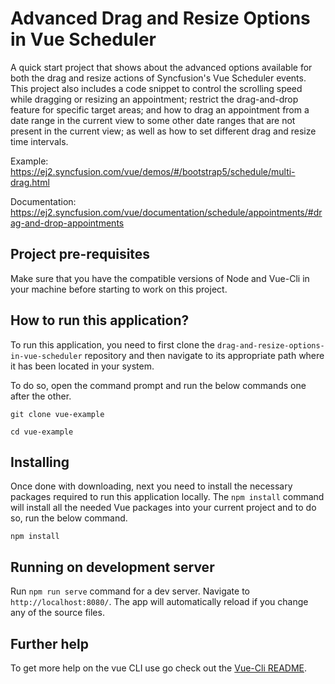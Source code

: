 # Advanced Drag and Resize Options in Vue Scheduler

A quick start project that shows about the advanced options available for both the drag and resize actions of Syncfusion's Vue Scheduler events. This project also includes a code snippet to control the scrolling speed while dragging or resizing an appointment; restrict the drag-and-drop feature for specific target areas; and how to drag an appointment from a date range in the current view to some other date ranges that are not present in the current view; as well as how to set different drag and resize time intervals.

Example: https://ej2.syncfusion.com/vue/demos/#/bootstrap5/schedule/multi-drag.html 

Documentation: https://ej2.syncfusion.com/vue/documentation/schedule/appointments/#drag-and-drop-appointments

## Project pre-requisites

Make sure that you have the compatible versions of Node and Vue-Cli in your machine before starting to work on this project.

## How to run this application?

To run this application, you need to first clone the `drag-and-resize-options-in-vue-scheduler` repository and then navigate to its appropriate path where it has been located in your system.

To do so, open the command prompt and run the below commands one after the other.

```
git clone vue-example

cd vue-example
```

## Installing

Once done with downloading, next you need to install the necessary packages required to run this application locally. The `npm install` command will install all the needed Vue packages into your current project and to do so, run the below command.

```
npm install
```

## Running on development server

Run `npm run serve` command for a dev server. Navigate to `http://localhost:8080/`. The app will automatically reload if you change any of the source files.

## Further help

To get more help on the vue CLI use go check out the [Vue-Cli README](https://github.com/vuejs/vue-cli/blob/master/README.md).

